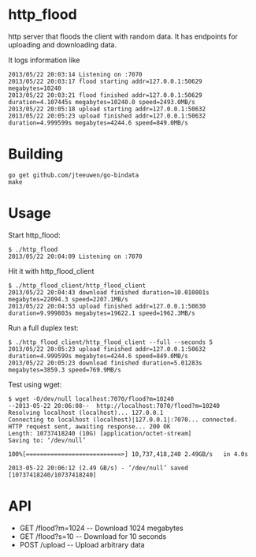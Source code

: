 http_flood
==========

http server that floods the client with random data. It has endpoints for uploading and downloading data.

It logs information like

    2013/05/22 20:03:14 Listening on :7070
    2013/05/22 20:03:17 flood starting addr=127.0.0.1:50629 megabytes=10240
    2013/05/22 20:03:21 flood finished addr=127.0.0.1:50629 duration=4.107445s megabytes=10240.0 speed=2493.0MB/s
    2013/05/22 20:05:18 upload starting addr=127.0.0.1:50632
    2013/05/22 20:05:23 upload finished addr=127.0.0.1:50632 duration=4.999599s megabytes=4244.6 speed=849.0MB/s

Building
========

    go get github.com/jteeuwen/go-bindata
    make

Usage
=====

Start http_flood:

    $ ./http_flood
    2013/05/22 20:04:09 Listening on :7070

Hit it with http_flood_client

    $ ./http_flood_client/http_flood_client 
    2013/05/22 20:04:43 download finished duration=10.010801s megabytes=22094.3 speed=2207.1MB/s
    2013/05/22 20:04:53 upload finished addr=127.0.0.1:50630 duration=9.999803s megabytes=19622.1 speed=1962.3MB/s

Run a full duplex test:

    $ ./http_flood_client/http_flood_client --full --seconds 5
    2013/05/22 20:05:23 upload finished addr=127.0.0.1:50632 duration=4.999599s megabytes=4244.6 speed=849.0MB/s
    2013/05/22 20:05:23 download finished duration=5.01283s megabytes=3859.3 speed=769.9MB/s

Test using wget:

    $ wget -O/dev/null localhost:7070/flood?m=10240
    --2013-05-22 20:06:08--  http://localhost:7070/flood?m=10240
    Resolving localhost (localhost)... 127.0.0.1
    Connecting to localhost (localhost)|127.0.0.1|:7070... connected.
    HTTP request sent, awaiting response... 200 OK
    Length: 10737418240 (10G) [application/octet-stream]
    Saving to: ‘/dev/null’

    100%[===========================>] 10,737,418,240 2.49GB/s   in 4.0s   

    2013-05-22 20:06:12 (2.49 GB/s) - ‘/dev/null’ saved [10737418240/10737418240]


API
===

* GET /flood?m=1024  -- Download 1024 megabytes
* GET /flood?s=10    -- Download for 10 seconds
* POST /upload       -- Upload arbitrary data
